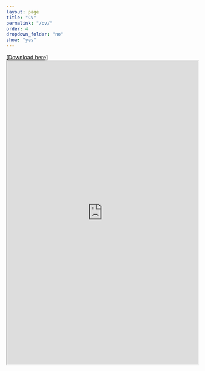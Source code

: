 ```yaml
---
layout: page
title: "CV"
permalink: "/cv/"
order: 4
dropdown_folder: "no"
show: "yes"
---
```

<div>
	<u><a href="{{ "/assets/pdfs/CV_JM_Daniel_Velasquez.pdf" | prepend: site.baseurl | prepend: site.url }}" target="_blank"> [Download here] </a></u>
<div>
<iframe src="https://www.dropbox.com/scl/fi/bbsrlk5k3oyvvfh1crg6s/CV_JM_Daniel_Velasquez.pdf?raw=1" width="100%" height="800"></iframe>
